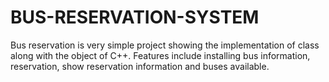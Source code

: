 # BUS-RESERVATION-SYSTEM
Bus reservation is very simple project showing the implementation of class along with the object of C++. Features include installing bus information, reservation, show reservation information and buses available.
